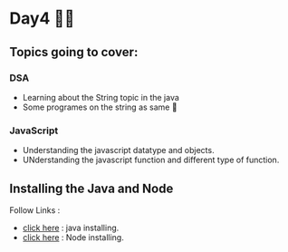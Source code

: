# Day4 🧑‍💻
## Topics going to cover: 
### DSA
- Learning about the String topic in the java
- Some programes on the string as same  🧵

### JavaScript
- Understanding the javascript datatype and objects.
- UNderstanding the javascript function and different type of function.

## Installing the Java and Node 
Follow Links : 
- [click here](https://www.java.com/en/download/help/download_options.html) : java installing.
- [click here](https://nodejs.org/en/download) : Node installing.